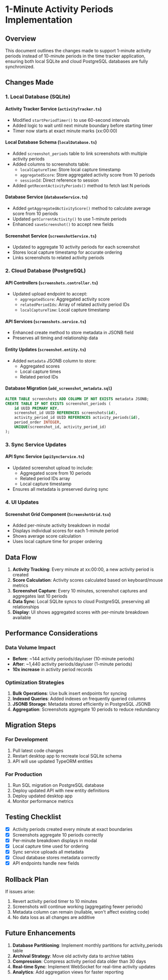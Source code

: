 # 1-Minute Activity Periods Implementation

## Overview
This document outlines the changes made to support 1-minute activity periods instead of 10-minute periods in the time tracker application, ensuring both local SQLite and cloud PostgreSQL databases are fully synchronized.

## Changes Made

### 1. Local Database (SQLite)

#### Activity Tracker Service (`activityTracker.ts`)
- Modified `startPeriodTimer()` to use 60-second intervals
- Added logic to wait until next minute boundary before starting timer
- Timer now starts at exact minute marks (xx:00:00)

#### Local Database Schema (`localDatabase.ts`)
- Added `screenshot_periods` table to link screenshots with multiple activity periods
- Added columns to screenshots table:
  - `localCaptureTime`: Store local capture timestamp
  - `aggregatedScore`: Store aggregated activity score from 10 periods
  - `sessionId`: Direct reference to session
- Added `getRecentActivityPeriods()` method to fetch last N periods

#### Database Service (`databaseService.ts`)
- Added `getAggregatedActivityScore()` method to calculate average score from 10 periods
- Updated `getCurrentActivity()` to use 1-minute periods
- Enhanced `saveScreenshot()` to accept new fields

#### Screenshot Service (`screenshotService.ts`)
- Updated to aggregate 10 activity periods for each screenshot
- Stores local capture timestamp for accurate ordering
- Links screenshots to related activity periods

### 2. Cloud Database (PostgreSQL)

#### API Controllers (`screenshots.controller.ts`)
- Updated upload endpoint to accept:
  - `aggregatedScore`: Aggregated activity score
  - `relatedPeriodIds`: Array of related activity period IDs
  - `localCaptureTime`: Local capture timestamp

#### API Services (`screenshots.service.ts`)
- Enhanced create method to store metadata in JSONB field
- Preserves all timing and relationship data

#### Entity Updates (`screenshot.entity.ts`)
- Added `metadata` JSONB column to store:
  - Aggregated scores
  - Local capture times
  - Related period IDs

#### Database Migration (`add_screenshot_metadata.sql`)
```sql
ALTER TABLE screenshots ADD COLUMN IF NOT EXISTS metadata JSONB;
CREATE TABLE IF NOT EXISTS screenshot_periods (
    id UUID PRIMARY KEY,
    screenshot_id UUID REFERENCES screenshots(id),
    activity_period_id UUID REFERENCES activity_periods(id),
    period_order INTEGER,
    UNIQUE(screenshot_id, activity_period_id)
);
```

### 3. Sync Service Updates

#### API Sync Service (`apiSyncService.ts`)
- Updated screenshot upload to include:
  - Aggregated score from 10 periods
  - Related period IDs array
  - Local capture timestamp
- Ensures all metadata is preserved during sync

### 4. UI Updates

#### Screenshot Grid Component (`ScreenshotGrid.tsx`)
- Added per-minute activity breakdown in modal
- Displays individual scores for each 1-minute period
- Shows average score calculation
- Uses local capture time for proper ordering

## Data Flow

1. **Activity Tracking**: Every minute at xx:00:00, a new activity period is created
2. **Score Calculation**: Activity scores calculated based on keyboard/mouse metrics
3. **Screenshot Capture**: Every 10 minutes, screenshot captures and aggregates last 10 periods
4. **Data Sync**: Local SQLite syncs to cloud PostgreSQL preserving all relationships
5. **Display**: UI shows aggregated scores with per-minute breakdown available

## Performance Considerations

### Data Volume Impact
- **Before**: ~144 activity periods/day/user (10-minute periods)
- **After**: ~1,440 activity periods/day/user (1-minute periods)
- **10x increase** in activity period records

### Optimization Strategies
1. **Bulk Operations**: Use bulk insert endpoints for syncing
2. **Indexed Queries**: Added indexes on frequently queried columns
3. **JSONB Storage**: Metadata stored efficiently in PostgreSQL JSONB
4. **Aggregation**: Screenshots aggregate 10 periods to reduce redundancy

## Migration Steps

### For Development
1. Pull latest code changes
2. Restart desktop app to recreate local SQLite schema
3. API will use updated TypeORM entities

### For Production
1. Run SQL migration on PostgreSQL database
2. Deploy updated API with new entity definitions
3. Deploy updated desktop app
4. Monitor performance metrics

## Testing Checklist

- [x] Activity periods created every minute at exact boundaries
- [x] Screenshots aggregate 10 periods correctly
- [x] Per-minute breakdown displays in modal
- [x] Local capture time used for ordering
- [x] Sync service uploads all metadata
- [x] Cloud database stores metadata correctly
- [x] API endpoints handle new fields

## Rollback Plan

If issues arise:
1. Revert activity period timer to 10 minutes
2. Screenshots will continue working (aggregating fewer periods)
3. Metadata column can remain (nullable, won't affect existing code)
4. No data loss as all changes are additive

## Future Enhancements

1. **Database Partitioning**: Implement monthly partitions for activity_periods table
2. **Archival Strategy**: Move old activity data to archive tables
3. **Compression**: Compress activity period data older than 30 days
4. **Real-time Sync**: Implement WebSocket for real-time activity updates
5. **Analytics**: Add aggregation views for faster reporting